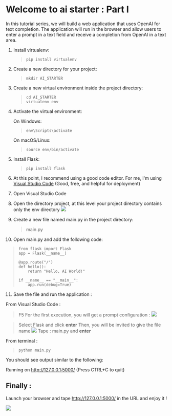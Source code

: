 
# Welcome to ai starter : Part I

In this tutorial series, we will build a web application that uses OpenAI for text completion. The application will run in the browser and allow users to enter a prompt in a text field and receive a completion from OpenAI in a text area.

1.  Install virtualenv:
    
	   > `pip install virtualenv` 
    
2.  Create a new directory for your project:
   
	   > `mkdir AI_STARTER` 
    
3.  Create a new virtual environment inside the project directory:

    >  `cd AI_STARTER `  
    >  `virtualenv env`

    
4.  Activate the virtual environment:
    
    On Windows:
    >  `env\Scripts\activate`

    On macOS/Linux:
 
	> `source env/bin/activate`
    
5.  Install Flask:

	> `pip install flask`
	
6. At this point, I recommend using a good code editor. For me, I'm using [Visual Studio Code](https://code.visualstudio.com/) (Good, free, and helpful for deployment)
7. Open Visual Studio Code
8. Open the directory project, at this level your project directory contains only the env directory
![](https://github.com/dalila-taleb/ai_starter_tutorial/blob/main/Capture%20d'%C3%A9cran%202023-03-15%20001241.png?raw=true)


9.  Create a new file named main.py in the project directory:

	> main.py


10.  Open main.py and add the following code:
> 	
>     from flask import Flask
>     app = Flask(__name__)
>     
>     @app.route("/")
>     def hello():
>         return "Hello, AI World!"
>     
>     if __name__ == "__main__":
>         app.run(debug=True)

	    

11.  Save the file and run the application : 

From Visual Studio Code :

> F5
> For the first execution, you will get a prompt configuration :
![](https://github.com/dalila-taleb/ai_starter_tutorial/blob/main/Capture%20d'%C3%A9cran%202023-03-15%20001346.png?raw=true)

> Select Flask and click **enter**
> Then, you will be invited to give the file name 
![](https://github.com/dalila-taleb/ai_starter_tutorial/blob/main/Capture%20d'%C3%A9cran%202023-03-15%20001420.png?raw=true)
> Tape : main.py and **enter**

From terminal :
> `python main.py` 
    
You should see output similar to the following:
    
  Running on http://127.0.0.1:5000/ (Press CTRL+C to quit)
  
## Finally :
Launch your browser and tape http://127.0.0.1:5000/ in the URL and enjoy it !

![](https://github.com/dalila-taleb/ai_starter_tutorial/blob/main/Capture%20d'%C3%A9cran%202023-03-15%20001616.png?raw=true)
